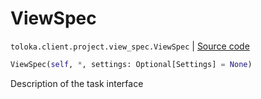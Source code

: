 # ViewSpec
`toloka.client.project.view_spec.ViewSpec` | [Source code](https://github.com/Toloka/toloka-kit/blob/v1.1.1/src/client/project/view_spec.py#L19)

```python
ViewSpec(self, *, settings: Optional[Settings] = None)
```

Description of the task interface

